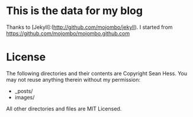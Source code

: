 # This is the data for my blog

Thanks to [Jekyll]:(http://github.com/mojombo/jekyll). I started from https://github.com/mojombo/mojombo.github.com

# License

The following directories and their contents are Copyright Sean Hess. You may not reuse anything therein without my permission:

* _posts/
* images/

All other directories and files are MIT Licensed. 
